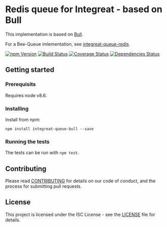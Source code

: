 # Redis queue for Integreat - based on Bull

This implementation is based on [Bull](https://github.com/OptimalBits/bull).

For a Bee-Queue imlementation, see [integreat-queue-redis](https://github.com/integreat-io/integreat-queue-redis).

[![npm Version](https://img.shields.io/npm/v/integreat-queue-bull.svg)](https://www.npmjs.com/package/integreat-queue-bull)
[![Build Status](https://travis-ci.org/integreat-io/integreat-queue-bull.svg?branch=master)](https://travis-ci.org/integreat-io/integreat-queue-bull)
[![Coverage Status](https://coveralls.io/repos/github/integreat-io/integreat-queue-bull/badge.svg?branch=master)](https://coveralls.io/github/integreat-io/integreat-queue-bull?branch=master)
[![Dependencies Status](https://tidelift.com/badges/github/integreat-io/integreat-queue-bull?style=flat)](https://tidelift.com/subscriber/github/integreat-io/repositories/integreat-queue-bull)

## Getting started

### Prerequisits

Requires node v8.6.

### Installing

Install from npm:

```
npm install integreat-queue-bull --save
```

### Running the tests

The tests can be run with `npm test`.

## Contributing

Please read
[CONTRIBUTING](https://github.com/integreat-io/integreat-queue-bull/blob/master/CONTRIBUTING.md)
for details on our code of conduct, and the process for submitting pull
requests.

## License

This project is licensed under the ISC License - see the
[LICENSE](https://github.com/integreat-io/integreat-queue-bull/blob/master/LICENSE)
file for details.

